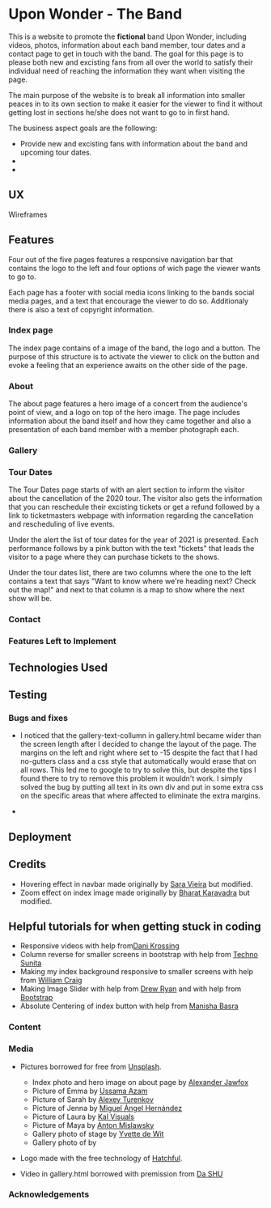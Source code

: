# Upon Wonder - The Band
This is a website to promote the **fictional** band Upon Wonder, including videos, photos, information about each band 
member, tour dates and a contact page to get in touch with the band. The goal for this page is to please both new and
excisting fans from all over the world to satisfy their individual need of reaching the information they want when
visiting the page.

The main purpose of the website is to break all information into smaller peaces in to its own section to make it 
easier for the viewer to find it without getting lost in sections he/she does not want to go to in first hand.

The business aspect goals are the following:
* Provide new and excisting fans with information about the band and upcoming tour dates.
* 
* 

## UX

Wireframes

## Features
Four out of the five pages features a responsive navigation bar that contains the logo to the left and four options of wich
page the viewer wants to go to.

Each page has a footer with social media icons linking to the bands social media pages, and a text that encourage the
viewer to do so. Additionaly there is also a text of copyright information. 

### Index page
The index page contains of a image of the band, the logo and a button. The purpose of this structure is to activate 
the viewer to click on the button and evoke a feeling that an experience awaits on the other side of the page.

### About 
The about page features a hero image of a concert from the audience's point of view, and a logo on top of the hero
image. The page includes information about the band itself and how they came together and also a presentation of
each band member with a member photograph each.

### Gallery 
### Tour Dates 
The Tour Dates page starts of with an alert section to inform the visitor about the cancellation of the 2020 tour.
The visitor also gets the information that you can reschedule their excisting tickets or get a refund followed by
a link to ticketmasters webpage with information regarding the cancellation and rescheduling of live events.

Under the alert the list of tour dates for the year of 2021 is presented. Each performance follows by a pink button
with the text "tickets" that leads the visitor to a page where they can purchase tickets to the shows.

Under the tour dates list, there are two columns where the one to the left contains a text that says 
"Want to know where we're heading next? Check out the map!" and next to that column is a map to show where the next
show will be.

### Contact

### Features Left to Implement

## Technologies Used

## Testing
### Bugs and fixes
* I noticed that the gallery-text-collumn in gallery.html became wider than the screen 
length after I decided to change the layout of the page. The margins on the left and right
where set to -15 despite the fact that I had no-gutters class and a css style that automatically would erase that
on all rows. This led me to google to try to solve this, but despite the tips I found there to try
to remove this problem it wouldn't work. I simply solved the bug by putting all text in its own
div and put in some extra css on the specific areas that where affected to eliminate the extra margins.

*


## Deployment

## Credits
- Hovering effect in navbar made originally by [Sara Vieira](https://www.developerdrive.com/8-simple-css-hover-effects/) but modified.
- Zoom effect on index image made originally by [Bharat Karavadra](https://medium.com/@bharatkaravadra/how-to-create-a-css-zoom-in-out-effect-546654fb54e4) but modified.

## Helpful tutorials for when getting stuck in coding
- Responsive videos with help from[Dani Krossing](https://www.youtube.com/watch?v=HjAAC6BGp5c)
- Column reverse for smaller screens in bootstrap with help from [Techno Sunita](https://www.youtube.com/watch?v=MkSn0GbocXw)
- Making my index background responsive to smaller screens with help from [William Craig](https://www.webfx.com/blog/web-design/responsive-background-image/)
- Making Image Slider with help from [Drew Ryan](https://www.youtube.com/watch?v=9cKsq14Kfsw&t=2170s) and with help from [Bootstrap](https://getbootstrap.com/docs/4.0/components/carousel/)
- Absolute Centering of index button with help from [Manisha Basra](https://medium.com/front-end-weekly/absolute-centering-in-css-ea3a9d0ad72e)

### Content
### Media
- Pictures borrowed for free from [Unsplash](https://unsplash.com/).
    - Index photo and hero image on about page by [Alexander Jawfox](https://unsplash.com/photos/MkgeKMXCPnw)
    - Picture of Emma by [Ussama Azam](https://unsplash.com/photos/cwmSqgnwbxg)
    - Picture of Sarah by [Alexey Turenkov](https://unsplash.com/photos/M43Qs4FkgiM)
    - Picture of Jenna by [Miguel Ángel Hernández](https://unsplash.com/photos/iJV_Vqe9su4)
    - Picture of Laura by [Kal Visuals](https://unsplash.com/photos/fEbgg7USu3E)
    - Picture of Maya by [Anton Mislawsky](https://unsplash.com/photos/1B7vFqOn6og)
    - Gallery photo of stage by [Yvette de Wit](https://unsplash.com/photos/Kcx_YuUR-dw)
    - Gallery photo of  by []()

- Logo made with the free technology of [Hatchful](https://hatchful.shopify.com/onboarding/pick-space).
- Video in gallery.html borrowed with premission from [Da SHU](https://www.youtube.com/channel/UC8pmgHZnw2wO4djy1Ur3umA/videos)
### Acknowledgements
